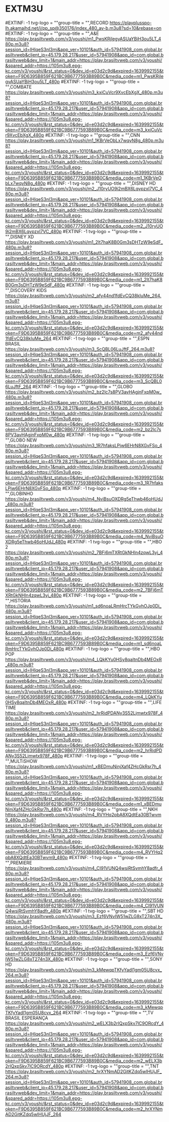 # EXTM3U
#EXTINF: -1 tvg-logo = ""group-title = "",RECORD
https://playplusspo-lh.akamaihd.net/i/pp_sp@350176/index_480_av-b.m3u8?sd=10&rebase=on
#EXTINF: -1 tvg-logo = ""group-title = "",A&E
https://play.brasiltvweb.com/v3/youshi/m1_PwsKRjIegyASUaYBiH3ou5LT_480p.m3u8?session_id=IHlqeS3nl3mi&app_ver=10101&auth_id=57941908_com.global.brasiltvweb&client_ip=45.179.28.217&user_id=57941908&app_id=com.global.brasiltvweb&dev_limit=1&main_addr=https://play.brasiltvweb.com/v3/youshi/&spared_addr=https://105m3u8.epg-kc.com/v3/youshi/&rst_status=0&dev_id=e03d2c9d&expired=1639992155&token=F9D6395B859F621BC9B6777593B89B0C&media_code=m1_PwsKRjIegyASUaYBiH3ou5LT_480p
#EXTINF: -1 tvg-logo = ""group-title = "",COMBATE 
https://play.brasiltvweb.com/v3/youshi/m3_kxiCuVcr9XvcEbXgX_480p.m3u8?session_id=IHlqeS3nl3mi&app_ver=10101&auth_id=57941908_com.global.brasiltvweb&client_ip=45.179.28.217&user_id=57941908&app_id=com.global.brasiltvweb&dev_limit=1&main_addr=https://play.brasiltvweb.com/v3/youshi/&spared_addr=https://105m3u8.epg-kc.com/v3/youshi/&rst_status=0&dev_id=e03d2c9d&expired=1639992155&token=F9D6395B859F621BC9B6777593B89B0C&media_code=m3_kxiCuVcr9XvcEbXgX_480p
#EXTINF: -1 tvg-logo = ""group-title = "",CNN
https://play.brasiltvweb.com/v3/youshi/m1_1KBrVeObLx7wqyN8g_480p.m3u8?session_id=IHlqeS3nl3mi&app_ver=10101&auth_id=57941908_com.global.brasiltvweb&client_ip=45.179.28.217&user_id=57941908&app_id=com.global.brasiltvweb&dev_limit=1&main_addr=https://play.brasiltvweb.com/v3/youshi/&spared_addr=https://105m3u8.epg-kc.com/v3/youshi/&rst_status=0&dev_id=e03d2c9d&expired=1639992155&token=F9D6395B859F621BC9B6777593B89B0C&media_code=m1_1KBrVeObLx7wqyN8g_480p
#EXTINF: -1 tvg-logo = ""group-title = "",DISNEY HD
https://play.brasiltvweb.com/v3/youshi/m2_J10ryUO9i2mBX6LqvpzxI7VC_480p.m3u8?session_id=IHlqeS3nl3mi&app_ver=10101&auth_id=57941908_com.global.brasiltvweb&client_ip=45.179.28.217&user_id=57941908&app_id=com.global.brasiltvweb&dev_limit=1&main_addr=https://play.brasiltvweb.com/v3/youshi/&spared_addr=https://105m3u8.epg-kc.com/v3/youshi/&rst_status=0&dev_id=e03d2c9d&expired=1639992155&token=F9D6395B859F621BC9B6777593B89B0C&media_code=m2_J10ryUO9i2mBX6LqvpzxI7VC_480p
#EXTINF: -1 tvg-logo = ""group-title = "",DISNEY XD 
https://play.brasiltvweb.com/v3/youshi/m1_2lt7haK8B0Gm3sDHTzW9eSdF_480p.m3u8?session_id=IHlqeS3nl3mi&app_ver=10101&auth_id=57941908_com.global.brasiltvweb&client_ip=45.179.28.217&user_id=57941908&app_id=com.global.brasiltvweb&dev_limit=1&main_addr=https://play.brasiltvweb.com/v3/youshi/&spared_addr=https://105m3u8.epg-kc.com/v3/youshi/&rst_status=0&dev_id=e03d2c9d&expired=1639992155&token=F9D6395B859F621BC9B6777593B89B0C&media_code=m1_2lt7haK8B0Gm3sDHTzW9eSdF_480p
#EXTINF: -1 tvg-logo = ""group-title = "",DISCOVERY KIDS 
https://play.brasiltvweb.com/v3/youshi/m2_afy44nd1fdEvCQ38kIuMe_264.m3u8?session_id=IHlqeS3nl3mi&app_ver=10101&auth_id=57941908_com.global.brasiltvweb&client_ip=45.179.28.217&user_id=57941908&app_id=com.global.brasiltvweb&dev_limit=1&main_addr=https://play.brasiltvweb.com/v3/youshi/&spared_addr=https://105m3u8.epg-kc.com/v3/youshi/&rst_status=0&dev_id=e03d2c9d&expired=1639992155&token=F9D6395B859F621BC9B6777593B89B0C&media_code=m2_afy44nd1fdEvCQ38kIuMe_264
#EXTINF: -1 tvg-logo = ""group-title = "",ESPN BRASIL
https://play.brasiltvweb.com/v3/youshi/m3_ScQBL06LuJftF_264.m3u8?session_id=IHlqeS3nl3mi&app_ver=10101&auth_id=57941908_com.global.brasiltvweb&client_ip=45.179.28.217&user_id=57941908&app_id=com.global.brasiltvweb&dev_limit=1&main_addr=https://play.brasiltvweb.com/v3/youshi/&spared_addr=https://105m3u8.epg-kc.com/v3/youshi/&rst_status=0&dev_id=e03d2c9d&expired=1639992155&token=F9D6395B859F621BC9B6777593B89B0C&media_code=m3_ScQBL06LuJftF_264
#EXTINF: -1 tvg-logo = ""group-title = "",GLOBO
https://play.brasiltvweb.com/v3/youshi/m2_bz2lc7s8PV3avHAgjnFxpM0w_480p.m3u8?session_id=IHlqeS3nl3mi&app_ver=10101&auth_id=57941908_com.global.brasiltvweb&client_ip=45.179.28.217&user_id=57941908&app_id=com.global.brasiltvweb&dev_limit=1&main_addr=https://play.brasiltvweb.com/v3/youshi/&spared_addr=https://105m3u8.epg-kc.com/v3/youshi/&rst_status=0&dev_id=e03d2c9d&expired=1639992155&token=F9D6395B859F621BC9B6777593B89B0C&media_code=m2_bz2lc7s8PV3avHAgjnFxpM0w_480p
#EXTINF: -1 tvg-logo = ""group-title = "",GLOBO NEW
https://play.brasiltvweb.com/v3/youshi/m3_1R7hfaksLPjw6EHrN8XGvFSo_480p.m3u8?session_id=IHlqeS3nl3mi&app_ver=10101&auth_id=57941908_com.global.brasiltvweb&client_ip=45.179.28.217&user_id=57941908&app_id=com.global.brasiltvweb&dev_limit=1&main_addr=https://play.brasiltvweb.com/v3/youshi/&spared_addr=https://105m3u8.epg-kc.com/v3/youshi/&rst_status=0&dev_id=e03d2c9d&expired=1639992155&token=F9D6395B859F621BC9B6777593B89B0C&media_code=m3_1R7hfaksLPjw6EHrN8XGvFSo_480p
#EXTINF: -1 tvg-logo = ""group-title = "",GLOBINHO 
https://play.brasiltvweb.com/v3/youshi/m4_NviBsuOXDRg5eThwb46oHUdJ_480p.m3u8?session_id=IHlqeS3nl3mi&app_ver=10101&auth_id=57941908_com.global.brasiltvweb&client_ip=45.179.28.217&user_id=57941908&app_id=com.global.brasiltvweb&dev_limit=1&main_addr=https://play.brasiltvweb.com/v3/youshi/&spared_addr=https://105m3u8.epg-kc.com/v3/youshi/&rst_status=0&dev_id=e03d2c9d&expired=1639992155&token=F9D6395B859F621BC9B6777593B89B0C&media_code=m4_NviBsuOXDRg5eThwb46oHUdJ_480p
#EXTINF: -1 tvg-logo = ""group-title = "",HBO 2
https://play.brasiltvweb.com/v3/youshi/m2_7BFi6mTXRtGkNHln4zqwL3yj_480p.m3u8?session_id=IHlqeS3nl3mi&app_ver=10101&auth_id=57941908_com.global.brasiltvweb&client_ip=45.179.28.217&user_id=57941908&app_id=com.global.brasiltvweb&dev_limit=1&main_addr=https://play.brasiltvweb.com/v3/youshi/&spared_addr=https://105m3u8.epg-kc.com/v3/youshi/&rst_status=0&dev_id=e03d2c9d&expired=1639992155&token=F9D6395B859F621BC9B6777593B89B0C&media_code=m2_7BFi6mTXRtGkNHln4zqwL3yj_480p
#EXTINF: -1 tvg-logo = ""group-title = "",HISTÓRIA
https://play.brasiltvweb.com/v3/youshi/m1_sd6noaLRmHrcTYkGvhOJp0Di_480p.m3u8?session_id=IHlqeS3nl3mi&app_ver=10101&auth_id=57941908_com.global.brasiltvweb&client_ip=45.179.28.217&user_id=57941908&app_id=com.global.brasiltvweb&dev_limit=1&main_addr=https://play.brasiltvweb.com/v3/youshi/&spared_addr=https://105m3u8.epg-kc.com/v3/youshi/&rst_status=0&dev_id=e03d2c9d&expired=1639992155&token=F9D6395B859F621BC9B6777593B89B0C&media_code=m1_sd6noaLRmHrcTYkGvhOJp0Di_480p
#EXTINF: -1 tvg-logo = ""group-title = "",HBO POP
https://play.brasiltvweb.com/v3/youshi/m4_LQkKYu0HSy8qaItnDb4MEOxR_480p.m3u8?session_id=IHlqeS3nl3mi&app_ver=10101&auth_id=57941908_com.global.brasiltvweb&client_ip=45.179.28.217&user_id=57941908&app_id=com.global.brasiltvweb&dev_limit=1&main_addr=https://play.brasiltvweb.com/v3/youshi/&spared_addr=https://105m3u8.epg-kc.com/v3/youshi/&rst_status=0&dev_id=e03d2c9d&expired=1639992155&token=F9D6395B859F621BC9B6777593B89B0C&media_code=m4_LQkKYu0HSy8qaItnDb4MEOxR_480p
#EXTINF: -1 tvg-logo = ""group-title = "",LIFE TIME
https://play.brasiltvweb.com/v3/youshi/m2_hrRidPDANy3S52Ljmwtx978F_480p.m3u8?session_id=IHlqeS3nl3mi&app_ver=10101&auth_id=57941908_com.global.brasiltvweb&client_ip=45.179.28.217&user_id=57941908&app_id=com.global.brasiltvweb&dev_limit=1&main_addr=https://play.brasiltvweb.com/v3/youshi/&spared_addr=https://105m3u8.epg-kc.com/v3/youshi/&rst_status=0&dev_id=e03d2c9d&expired=1639992155&token=F9D6395B859F621BC9B6777593B89B0C&media_code=m2_hrRidPDANy3S52Ljmwtx978F_480p
#EXTINF: -1 tvg-logo = ""group-title = "",MULTiSHOW
https://play.brasiltvweb.com/v3/youshi/m1_xBEDmuNinjXaf4ZHcGkRsr7h_480p.m3u8?session_id=IHlqeS3nl3mi&app_ver=10101&auth_id=57941908_com.global.brasiltvweb&client_ip=45.179.28.217&user_id=57941908&app_id=com.global.brasiltvweb&dev_limit=1&main_addr=https://play.brasiltvweb.com/v3/youshi/&spared_addr=https://105m3u8.epg-kc.com/v3/youshi/&rst_status=0&dev_id=e03d2c9d&expired=1639992155&token=F9D6395B859F621BC9B6777593B89B0C&media_code=m1_xBEDmuNinjXaf4ZHcGkRsr7h_480p
#EXTINF: -1 tvg-logo = ""group-title = "",NKH
https://play.brasiltvweb.com/v3/youshi/m4_RVYHq2pbA8XQdtEa30BTwvm9_480p.m3u8?session_id=IHlqeS3nl3mi&app_ver=10101&auth_id=57941908_com.global.brasiltvweb&client_ip=45.179.28.217&user_id=57941908&app_id=com.global.brasiltvweb&dev_limit=1&main_addr=https://play.brasiltvweb.com/v3/youshi/&spared_addr=https://105m3u8.epg-kc.com/v3/youshi/&rst_status=0&dev_id=e03d2c9d&expired=1639992155&token=F9D6395B859F621BC9B6777593B89B0C&media_code=m4_RVYHq2pbA8XQdtEa30BTwvm9_480p
#EXTINF: -1 tvg-logo = ""group-title = "",PREMIERE
https://play.brasiltvweb.com/v3/youshi/m4_CI91VUNQ4wsiRtSvmhY8adfr_480p.m3u8?session_id=IHlqeS3nl3mi&app_ver=10101&auth_id=57941908_com.global.brasiltvweb&client_ip=45.179.28.217&user_id=57941908&app_id=com.global.brasiltvweb&dev_limit=1&main_addr=https://play.brasiltvweb.com/v3/youshi/&spared_addr=https://105m3u8.epg-kc.com/v3/youshi/&rst_status=0&dev_id=e03d2c9d&expired=1639992155&token=F9D6395B859F621BC9B6777593B89B0C&media_code=m4_CI91VUNQ4wsiRtSvmhY8adfr_480p
#EXTINF: -1 tvg-logo = ""group-title = "",SBT HD 
https://play.brasiltvweb.com/v3/youshi/m3_Ezf6VNvIW51wZLG8xT274n3X_480p.m3u8?session_id=IHlqeS3nl3mi&app_ver=10101&auth_id=57941908_com.global.brasiltvweb&client_ip=45.179.28.217&user_id=57941908&app_id=com.global.brasiltvweb&dev_limit=1&main_addr=https://play.brasiltvweb.com/v3/youshi/&spared_addr=https://105m3u8.epg-kc.com/v3/youshi/&rst_status=0&dev_id=e03d2c9d&expired=1639992155&token=F9D6395B859F621BC9B6777593B89B0C&media_code=m3_Ezf6VNvIW51wZLG8xT274n3X_480p
#EXTINF: -1 tvg-logo = ""group-title = "",SONY HD
https://play.brasiltvweb.com/v3/youshi/m3_kMewqpTKfyYadI1gm05U8cvx_264.m3u8?session_id=IHlqeS3nl3mi&app_ver=10101&auth_id=57941908_com.global.brasiltvweb&client_ip=45.179.28.217&user_id=57941908&app_id=com.global.brasiltvweb&dev_limit=1&main_addr=https://play.brasiltvweb.com/v3/youshi/&spared_addr=https://105m3u8.epg-kc.com/v3/youshi/&rst_status=0&dev_id=e03d2c9d&expired=1639992155&token=F9D6395B859F621BC9B6777593B89B0C&media_code=m3_kMewqpTKfyYadI1gm05U8cvx_264
#EXTINF: -1 tvg-logo = ""group-title = "",TV BRASIL ESPERANÇA 
https://play.brasiltvweb.com/v3/youshi/m2_wELX3b2rIQxpSkv7lC9ORcdY_480p.m3u8?session_id=IHlqeS3nl3mi&app_ver=10101&auth_id=57941908_com.global.brasiltvweb&client_ip=45.179.28.217&user_id=57941908&app_id=com.global.brasiltvweb&dev_limit=1&main_addr=https://play.brasiltvweb.com/v3/youshi/&spared_addr=https://105m3u8.epg-kc.com/v3/youshi/&rst_status=0&dev_id=e03d2c9d&expired=1639992155&token=F9D6395B859F621BC9B6777593B89B0C&media_code=m2_wELX3b2rIQxpSkv7lC9ORcdY_480p
#EXTINF: -1 tvg-logo = ""group-title = "",TNT 
https://play.brasiltvweb.com/v3/youshi/m2_hrXYNmAD2GitKZdq5wlHUjJF_264.m3u8?session_id=IHlqeS3nl3mi&app_ver=10101&auth_id=57941908_com.global.brasiltvweb&client_ip=45.179.28.217&user_id=57941908&app_id=com.global.brasiltvweb&dev_limit=1&main_addr=https://play.brasiltvweb.com/v3/youshi/&spared_addr=https://105m3u8.epg-kc.com/v3/youshi/&rst_status=0&dev_id=e03d2c9d&expired=1639992155&token=F9D6395B859F621BC9B6777593B89B0C&media_code=m2_hrXYNmAD2GitKZdq5wlHUjJF_264

